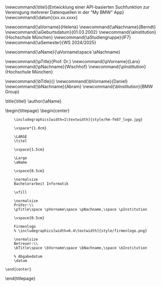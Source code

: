 <!--
  Zentrale Variablen:
  Workaround bzw. Rückgriff auf LaTex-Befehle, um zentrale Werte immer wieder verwenden zu können.
-->


<!--
%% Abschlussarbeit
-->
\newcommand{\titel}{Entwicklung einer API-basierten Suchfunktion zur Vereinigung mehrerer Datenquellen in der "My BMW" App}
\newcommand{\datum}{xx.xx.xxxx}
<!--
% Autor_in
-->
\newcommand{\aVorname}{Helena}
\newcommand{\aNachname}{Berndt}
\newcommand{\aGeburtsdatum}{01.03.2002}
\newcommand{\aInstitution}{Hochschule München}
\newcommand{\aStudiengruppe}{IF7}
\newcommand{\aSemester}{WS 2024/2025}

\newcommand{\aName}{\aVorname\space \aNachname}
<!--
% Prüfer_in
-->
\newcommand{\pTitle}{Prof. Dr.}
\newcommand{\pVorname}{Lars}
\newcommand{\pNachname}{Wischhof}
\newcommand{\pInstitution}{Hochschule München}
<!--
% Betreuer_in
-->
\newcommand{\bTitle}{}
\newcommand{\bVorname}{Daniel}
\newcommand{\bNachname}{Abram}
\newcommand{\bInstitution}{BMW Group}

\title{\titel}
\author{\aName}

<!--
  Titelseite
-->

\begin{titlepage}
    \begin{center}

        \includegraphics[width=1\textwidth]{style/hm-fk07_logo.jpg}

        \vspace*{1.0cm}

        \LARGE
        \titel

        \vspace{1.5cm}

        \Large
        \aName

        \vspace{0.5cm}

        \normalsize
        Bachelorarbeit Informatik

        \vfill

        \normalsize
        Prüfer:\\
        \pTitle\space \pVorname\space \pNachname,\space \pInstitution

        \vspace{0.5cm}

        Firmenlogo
        % \includegraphics[width=0.4\textwidth]{style/firmenlogo.png}

        \normalsize
        Betreuer:\\
        \bTitle\space \bVorname\space \bNachname,\space \bInstitution

        % Abgabedatum
        \datum

    \end{center}
\end{titlepage}
